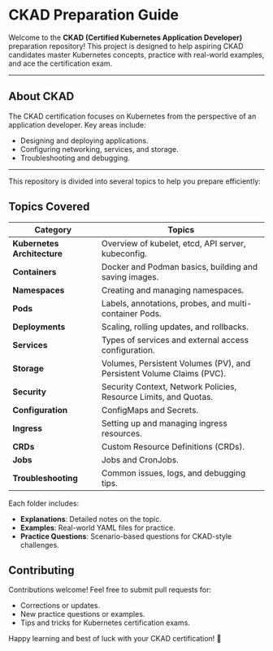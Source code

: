 # CKAD Preparation Guide

Welcome to the **CKAD (Certified Kubernetes Application Developer)** preparation repository! This project is designed to help aspiring CKAD candidates master Kubernetes concepts, practice with real-world examples, and ace the certification exam.

---

## **About CKAD**

The CKAD certification focuses on Kubernetes from the perspective of an application developer. Key areas include:
- Designing and deploying applications.
- Configuring networking, services, and storage.
- Troubleshooting and debugging.

---

This repository is divided into several topics to help you prepare efficiently:

## Topics Covered

| **Category**            | **Topics**                                           |
|--------------------------|-----------------------------------------------------|
| **Kubernetes Architecture** | Overview of kubelet, etcd, API server, kubeconfig. |
| **Containers**           | Docker and Podman basics, building and saving images. |
| **Namespaces**           | Creating and managing namespaces.                   |
| **Pods**                 | Labels, annotations, probes, and multi-container Pods. |
| **Deployments**          | Scaling, rolling updates, and rollbacks.            |
| **Services**             | Types of services and external access configuration. |
| **Storage**              | Volumes, Persistent Volumes (PV), and Persistent Volume Claims (PVC). |
| **Security**             | Security Context, Network Policies, Resource Limits, and Quotas. |
| **Configuration**        | ConfigMaps and Secrets.                              |
| **Ingress**              | Setting up and managing ingress resources.          |
| **CRDs**                 | Custom Resource Definitions (CRDs).                 |
| **Jobs**                 | Jobs and CronJobs.                                   |
| **Troubleshooting**      | Common issues, logs, and debugging tips.            |

Each folder includes:
- **Explanations**: Detailed notes on the topic.
- **Examples**: Real-world YAML files for practice.
- **Practice Questions**: Scenario-based questions for CKAD-style challenges.

## Contributing

Contributions welcome! Feel free to submit pull requests for:

- Corrections or updates.
- New practice questions or examples.
- Tips and tricks for Kubernetes certification exams.

Happy learning and best of luck with your CKAD certification! 🚀